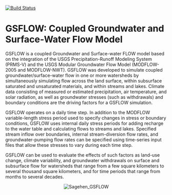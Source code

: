 [![Build Status](https://travis-ci.com/jlarsen-usgs/gsflow_v2.svg?token=JQ4RYmycyrTBEPDUKxGA&branch=master)](https://travis-ci.com/jlarsen-usgs/gsflow_v2)

# GSFLOW: Coupled Groundwater and Surface-Water Flow Model

GSFLOW is a coupled Groundwater and Surface-water FLOW model based on the 
integration of the USGS Precipitation-Runoff Modeling System (PRMS-V) and the 
USGS Modular Groundwater Flow Model (MODFLOW-2005 and MODFLOW-NWT). GSFLOW was 
developed to simulate coupled groundwater/surface-water flow in one or more 
watersheds by simultaneously simulating flow across the land surface, within 
subsurface saturated and unsaturated materials, and within streams and lakes. 
Climate data consisting of measured or estimated precipitation, air 
temperature, and solar radiation, as well as groundwater stresses 
(such as withdrawals) and boundary conditions are the driving factors for a 
GSFLOW simulation.

GSFLOW operates on a daily time step. In addition to the MODFLOW 
variable-length stress period used to specify changes in stress or boundary 
conditions, GSFLOW uses internal daily stress periods for adding recharge to 
the water table and calculating flows to streams and lakes. Specified stream 
inflow over boundaries, internal stream-diversion flow rates, and 
groundwater-pumping flow rates can be specified using time-series input files 
that allow these stresses to vary during each time step. 

GSFLOW can be used to evaluate the effects of such factors as land-use change, 
climate variability, and groundwater withdrawals on surface and subsurface flow 
for watersheds that range from a few square kilometers to several thousand 
square kilometers, and for time periods that range from months to several 
decades.


<p align="center">
  <img src="https://prd-wret.s3.us-west-2.amazonaws.com/assets/palladium/production/s3fs-public/styles/full_width/public/thumbnails/image/gsflow.jpg" alt="Sagehen_GSFLOW"/>
</p>